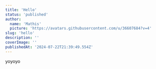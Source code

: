 ```yaml
---
title: 'Hello'
status: 'published'
author:
  name: 'Mathis'
  picture: 'https://avatars.githubusercontent.com/u/36607684?v=4'
slug: 'hello'
description: ''
coverImage: ''
publishedAt: '2024-07-22T21:39:49.554Z'
---
```


yoyoyo